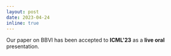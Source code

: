 ```yaml
---
layout: post
date: 2023-04-24
inline: true
---
```


Our paper on BBVI has been accepted to **ICML'23** as a **live oral** presentation.
